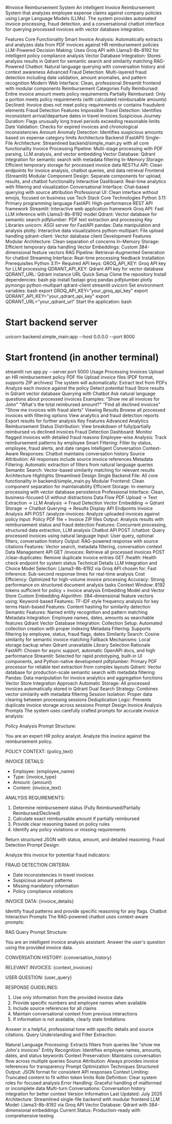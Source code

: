 #Invoice Reimbursement System
An intelligent Invoice Reimbursement System that analyzes employee expense claims against company policies using Large Language Models (LLMs). The system provides automated invoice processing, fraud detection, and a conversational chatbot interface for querying processed invoices with vector database integration.

Features
Core Functionality
Smart Invoice Analysis: Automatically extracts and analyzes data from PDF invoices against HR reimbursement policies
LLM-Powered Decision Making: Uses Groq API with Llama3-8b-8192 for intelligent policy compliance analysis
Vector Database Integration: Stores analysis results in Qdrant for semantic search and similarity matching
RAG-Powered Chatbot: Natural language querying with conversation history and context awareness
Advanced Fraud Detection: Multi-layered fraud detection including date validation, amount anomalies, and pattern recognition
Modern Web Interface: Clean, professional Streamlit frontend with modular components
Reimbursement Categories
Fully Reimbursed: Entire invoice amount meets policy requirements
Partially Reimbursed: Only a portion meets policy requirements (with calculated reimbursable amounts)
Declined: Invoice does not meet policy requirements or contains fraudulent elements
Fraud Detection Features
Impossible Travel Detection: Identifies inconsistent arrival/departure dates in travel invoices
Suspicious Journey Duration: Flags unusually long travel periods exceeding reasonable limits
Date Validation: Checks for expired invoices and chronological inconsistencies
Amount Anomaly Detection: Identifies suspicious amounts based on expense category limits
Architecture
Backend (FastAPI)
Single-File Architecture: Streamlined backend/simple_main.py with all core functionality
Invoice Processing Pipeline: Multi-stage processing with PDF parsing, LLM analysis, and vector embedding
Vector Database: Qdrant integration for semantic search with metadata filtering
In-Memory Storage: Efficient temporary storage for processed invoice data
RESTful API: Clean endpoints for invoice analysis, chatbot queries, and data retrieval
Frontend (Streamlit)
Modular Component Design: Separate components for upload, results, and chatbot functionality
Interactive Dashboard: Real-time analytics with filtering and visualization
Conversational Interface: Chat-based querying with source attribution
Professional UI: Clean interface without emojis, focused on business use
Tech Stack
Core Technologies
Python 3.11: Primary programming language
FastAPI: High-performance REST API framework
Streamlit: Interactive web application framework
Groq API: Fast LLM inference with Llama3-8b-8192 model
Qdrant: Vector database for semantic search
pdfplumber: PDF text extraction and processing
Key Libraries
uvicorn: ASGI server for FastAPI
pandas: Data manipulation and analysis
plotly: Interactive data visualizations
python-multipart: File upload handling
qdrant-client: Vector database client
Development Features
Modular Architecture: Clean separation of concerns
In-Memory Storage: Efficient temporary data handling
Vector Embeddings: Custom 384-dimensional feature vectors
RAG Pipeline: Retrieval-Augmented Generation for chatbot
Streaming Interface: Real-time processing feedback
Installation
Prerequisites
Python 3.11+
Required API keys:
GROQ_API_KEY: Groq API key for LLM processing
QDRANT_API_KEY: Qdrant API key for vector database
QDRANT_URL: Qdrant instance URL
Quick Setup
Clone the repository
Install dependencies:
bash
pip install fastapi groq pandas pdfplumber plotly pymongo python-multipart qdrant-client streamlit uvicorn
Set environment variables:
bash
export GROQ_API_KEY="your_groq_api_key"
export QDRANT_API_KEY="your_qdrant_api_key"
export QDRANT_URL="your_qdrant_url"
Start the application:
bash
# Start backend server
uvicorn backend.simple_main:app --host 0.0.0.0 --port 8000

# Start frontend (in another terminal)
streamlit run app.py --server.port 5000
Usage
Processing Invoices
Upload an HR reimbursement policy PDF file
Upload invoice files (PDF format, supports ZIP archives)
The system will automatically:
Extract text from PDFs
Analyze each invoice against the policy
Detect potential fraud
Store results in Qdrant vector database
Querying with Chatbot
Ask natural language questions about processed invoices
Examples:
"Show me all invoices for John"
"What's the total reimbursed amount?"
"Find all declined invoices"
"Show me invoices with fraud alerts"
Viewing Results
Browse all processed invoices with filtering options
View analytics and fraud detection reports
Export results for further analysis
Key Features
Advanced Analytics
Reimbursement Status Distribution: View breakdown of fully/partially reimbursed vs declined invoices
Fraud Detection Dashboard: Monitor flagged invoices with detailed fraud reasons
Employee-wise Analysis: Track reimbursement patterns by employee
Smart Filtering: Filter by status, employee, fraud alerts, and date ranges
Intelligent Conversation
Context-Aware Responses: Chatbot maintains conversation history
Source Attribution: All responses include source invoice references
Metadata Filtering: Automatic extraction of filters from natural language queries
Semantic Search: Vector-based similarity matching for relevant results
Architecture Highlights
Streamlined Design
Single Backend File: All core functionality in backend/simple_main.py
Modular Frontend: Clean component separation for maintainability
Efficient Storage: In-memory processing with vector database persistence
Professional Interface: Clean, business-focused UI without distractions
Data Flow
PDF Upload → Text Extraction → LLM Analysis → Fraud Detection
Vector Embedding → Qdrant Storage → Chatbot Querying → Results Display
API Endpoints
Invoice Analysis API
POST /analyze-invoices: Analyze uploaded invoices against policy
Input: Policy PDF file + Invoice ZIP files
Output: Analysis results with reimbursement status and fraud detection
Features: Concurrent processing, structured data extraction, LLM analysis
Chatbot API
POST /chatbot: Query processed invoices using natural language
Input: User query, optional filters, conversation history
Output: RAG-powered response with source citations
Features: Vector search, metadata filtering, conversation context
Data Management API
GET /invoices: Retrieve all processed invoices
POST /clear-duplicates: Remove duplicate invoice entries
GET /health: Health check endpoint for system status
Technical Details
LLM Integration and Choice
Model Selection: Llama3-8b-8192 via Groq API chosen for:
Fast Inference: Sub-second response times for real-time analysis
Cost Efficiency: Optimized for high-volume invoice processing
Accuracy: Strong performance on structured document analysis tasks
Context Window: 8192 tokens sufficient for policy + invoice analysis
Embedding Model and Vector Store
Custom Embedding Algorithm: 384-dimensional feature vectors using:
Keyword-based Features: TF-IDF style frequency analysis for key terms
Hash-based Features: Content hashing for similarity detection
Semantic Features: Named entity recognition and pattern matching
Metadata Integration: Employee names, dates, amounts as searchable features
Qdrant Vector Database Integration:
Collection Setup: Automated collection creation with proper indexing
Metadata Filtering: Supports filtering by employee, status, fraud flags, dates
Similarity Search: Cosine similarity for semantic invoice matching
Fallback Mechanisms: Local storage backup when Qdrant unavailable
Library Selection Rationale
FastAPI: Chosen for async support, automatic OpenAPI docs, and high performance
Streamlit: Selected for rapid prototyping, built-in UI components, and Python-native development
pdfplumber: Primary PDF processor for reliable text extraction from complex layouts
Qdrant: Vector database for production-scale semantic search with metadata filtering
Pandas: Data manipulation for invoice analytics and aggregation functions
Vector Store Integration Approach
Automatic Storage: All processed invoices automatically stored in Qdrant
Dual Search Strategy: Combines vector similarity with metadata filtering
Session Isolation: Proper data clearing between processing sessions
Deduplication Logic: Prevents duplicate invoice storage across sessions
Prompt Design
Invoice Analysis Prompts
The system uses carefully crafted prompts for accurate invoice analysis:

Policy Analysis Prompt Structure:

You are an expert HR policy analyst. Analyze this invoice against the reimbursement policy.

POLICY CONTEXT:
{policy_text}

INVOICE DETAILS:
- Employee: {employee_name}
- Type: {invoice_type}
- Amount: {amount}
- Content: {invoice_text}

ANALYSIS REQUIREMENTS:
1. Determine reimbursement status (Fully Reimbursed/Partially Reimbursed/Declined)
2. Calculate exact reimbursable amount if partially reimbursed
3. Provide clear reasoning based on policy rules
4. Identify any policy violations or missing requirements

Return structured JSON with status, amount, and detailed reasoning.
Fraud Detection Prompt Design:

Analyze this invoice for potential fraud indicators:

FRAUD DETECTION CRITERIA:
- Date inconsistencies in travel invoices
- Suspicious amount patterns
- Missing mandatory information
- Policy compliance violations

INVOICE DATA:
{invoice_details}

Identify fraud patterns and provide specific reasoning for any flags.
Chatbot Interaction Prompts
The RAG-powered chatbot uses context-aware prompts:

RAG Query Prompt Structure:

You are an intelligent invoice analysis assistant. Answer the user's question using the provided invoice data.

CONVERSATION HISTORY:
{conversation_history}

RELEVANT INVOICES:
{context_invoices}

USER QUESTION: {user_query}

RESPONSE GUIDELINES:
1. Use only information from the provided invoice data
2. Provide specific numbers and employee names when available
3. Include source references for all claims
4. Maintain conversational context from previous interactions
5. If information is not available, clearly state limitations

Answer in a helpful, professional tone with specific details and source citations.
Query Understanding and Filter Extraction:

Natural Language Processing: Extracts filters from queries like "show me John's invoices"
Entity Recognition: Identifies employee names, amounts, dates, and status keywords
Context Preservation: Maintains conversation flow across multiple queries
Source Attribution: Always provides invoice references for transparency
Prompt Optimization Techniques
Structured Output: JSON format for consistent API responses
Context Limiting: Truncated content to fit within token limits
Role Definition: Clear system roles for focused analysis
Error Handling: Graceful handling of malformed or incomplete data
Multi-turn Conversations: Conversation history integration for better context
Version Information
Last Updated: July 2025
Architecture: Streamlined single-file backend with modular frontend
LLM Model: Llama3-8b-8192 via Groq API
Vector Database: Qdrant with 384-dimensional embeddings
Current Status: Production-ready with comprehensive testing

